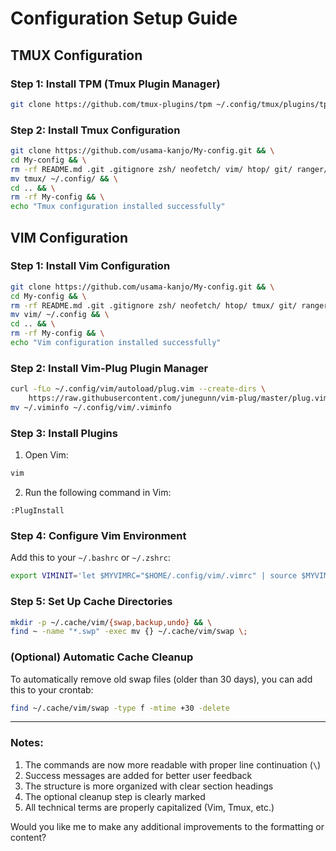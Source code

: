 # Configuration Setup Guide

## TMUX Configuration

### Step 1: Install TPM (Tmux Plugin Manager)
```bash
git clone https://github.com/tmux-plugins/tpm ~/.config/tmux/plugins/tpm
```

### Step 2: Install Tmux Configuration
```bash
git clone https://github.com/usama-kanjo/My-config.git && \
cd My-config && \
rm -rf README.md .git .gitignore zsh/ neofetch/ vim/ htop/ git/ ranger/ && \
mv tmux/ ~/.config/ && \
cd .. && \
rm -rf My-config && \
echo "Tmux configuration installed successfully"
```

## VIM Configuration

### Step 1: Install Vim Configuration
```bash
git clone https://github.com/usama-kanjo/My-config.git && \
cd My-config && \
rm -rf README.md .git .gitignore zsh/ neofetch/ htop/ tmux/ git/ ranger/ && \
mv vim/ ~/.config && \
cd .. && \
rm -rf My-config && \
echo "Vim configuration installed successfully"
```

### Step 2: Install Vim-Plug Plugin Manager
```bash
curl -fLo ~/.config/vim/autoload/plug.vim --create-dirs \
    https://raw.githubusercontent.com/junegunn/vim-plug/master/plug.vim && \
mv ~/.viminfo ~/.config/vim/.viminfo
```

### Step 3: Install Plugins
1. Open Vim:
```bash
vim
```
2. Run the following command in Vim:
```vim
:PlugInstall
```

### Step 4: Configure Vim Environment
Add this to your `~/.bashrc` or `~/.zshrc`:
```bash
export VIMINIT='let $MYVIMRC="$HOME/.config/vim/.vimrc" | source $MYVIMRC'
```

### Step 5: Set Up Cache Directories
```bash
mkdir -p ~/.cache/vim/{swap,backup,undo} && \
find ~ -name "*.swp" -exec mv {} ~/.cache/vim/swap \;
```

### (Optional) Automatic Cache Cleanup
To automatically remove old swap files (older than 30 days), you can add this to your crontab:
```bash
find ~/.cache/vim/swap -type f -mtime +30 -delete
```

---

### Notes:
1. The commands are now more readable with proper line continuation (`\`)
2. Success messages are added for better user feedback
3. The structure is more organized with clear section headings
4. The optional cleanup step is clearly marked
5. All technical terms are properly capitalized (Vim, Tmux, etc.)

Would you like me to make any additional improvements to the formatting or content?
